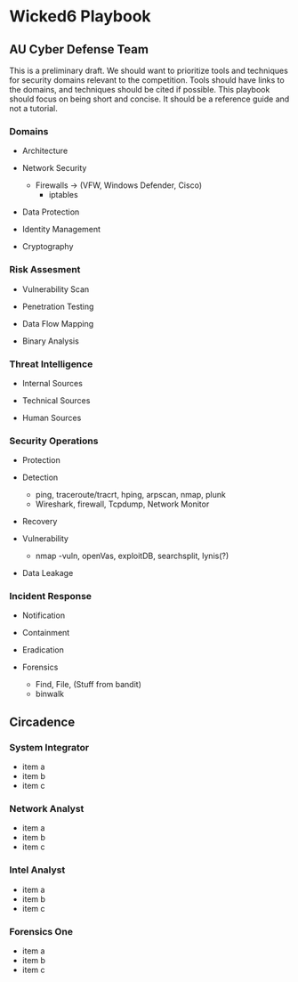 # Wicked6 Playbook

## AU Cyber Defense Team

This is a preliminary draft. We should want to prioritize tools and techniques for security domains
relevant to the competition. Tools should have links to the domains, and techniques should be cited if possible. This playbook should focus on being short and concise. It should be a reference guide and not a tutorial.

### Domains

* Architecture

* Network Security
  * Firewalls -> (VFW, Windows Defender, Cisco)
    * iptables

* Data Protection  

* Identity Management

* Cryptography  

### Risk Assesment

* Vulnerability Scan

* Penetration Testing

* Data Flow Mapping

* Binary Analysis  

### Threat Intelligence

* Internal Sources

* Technical Sources

* Human Sources  

### Security Operations

* Protection

* Detection
  * ping, traceroute/tracrt, hping, arpscan, nmap, plunk
  * Wireshark, firewall, Tcpdump, Network Monitor

* Recovery

* Vulnerability
  * nmap -vuln, openVas, exploitDB, searchsplit, lynis(?)

* Data Leakage  

### Incident Response

* Notification

* Containment

* Eradication
  
* Forensics  
  * Find, File, (Stuff from bandit)
  * binwalk

## Circadence

### System Integrator

* item a
* item b
* item c

### Network Analyst

* item a
* item b
* item c

### Intel Analyst

* item a
* item b
* item c

### Forensics One

* item a
* item b
* item c
